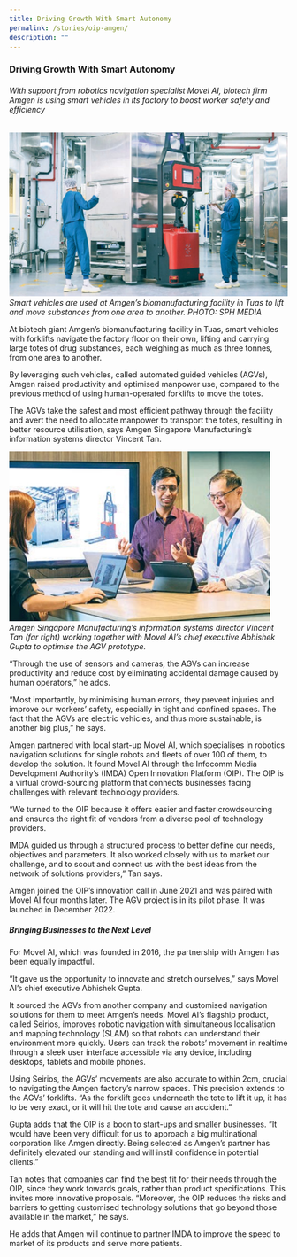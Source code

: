 ```yaml
---
title: Driving Growth With Smart Autonomy
permalink: /stories/oip-amgen/
description: ""
---
```

### Driving Growth With Smart Autonomy

###### With support from robotics navigation specialist Movel AI, biotech firm Amgen is using smart vehicles in its factory to boost worker safety and efficiency

![](/images/Success%20stories/oipamgen1.jpg)
*Smart vehicles are used at Amgen’s biomanufacturing facility in Tuas to lift and move substances from one area to another. PHOTO: SPH MEDIA*

At biotech giant Amgen’s biomanufacturing facility in Tuas, smart vehicles with forklifts navigate the factory floor on their own, lifting and carrying large totes of drug substances, each weighing as much as three tonnes, from one area to another.

By leveraging such vehicles, called automated guided vehicles (AGVs), Amgen raised productivity and optimised manpower use, compared to the previous method of using human-operated forklifts to move the totes. 

The AGVs take the safest and most efficient pathway through the facility and avert the need to allocate manpower to transport the totes, resulting in better resource utilisation, says Amgen Singapore Manufacturing’s information systems director Vincent Tan.

![](/images/Success%20stories/oipamgen2.jpg)
*Amgen Singapore Manufacturing’s information systems director Vincent Tan (far right) working together with Movel AI’s chief executive Abhishek Gupta to optimise the AGV prototype.*

“Through the use of sensors and cameras, the AGVs can increase productivity and reduce cost by eliminating accidental damage caused by human operators,” he adds.

“Most importantly, by minimising human errors, they prevent injuries and improve our workers’ safety, especially in tight and confined spaces. The fact that the AGVs are electric vehicles, and thus more sustainable, is another big plus,”
he says.

Amgen partnered with local start-up Movel AI, which specialises in robotics navigation solutions for single robots and
fleets of over 100 of them, to develop the solution. It found Movel AI through the Infocomm Media Development Authority’s (IMDA) Open Innovation Platform (OIP). The OIP is a virtual crowd-sourcing platform that connects businesses facing challenges with relevant technology providers.

“We turned to the OIP because it offers easier and faster crowdsourcing and ensures the right fit of vendors from a diverse pool of technology providers.

IMDA guided us through a structured process to better define our needs, objectives and parameters. It also worked closely with us to market our challenge, and to scout and connect us with the best ideas from the network of solutions providers,” Tan says.

Amgen joined the OIP’s innovation call in June 2021 and was paired with Movel AI four months later. The AGV project is in its pilot phase. It was launched in December 2022.

##### Bringing Businesses to the Next Level

For Movel AI, which was founded in 2016, the partnership with Amgen has been equally impactful.

“It gave us the opportunity to innovate and stretch ourselves,” says Movel AI’s chief executive Abhishek Gupta. 

It sourced the AGVs from another company and customised navigation solutions for them to meet Amgen’s needs. Movel AI’s flagship product, called Seirios, improves robotic navigation with simultaneous localisation and mapping technology (SLAM) so that robots can understand their environment more quickly. Users can track the robots’ movement in realtime through a sleek user interface accessible via any device, including desktops, tablets and mobile phones.

Using Seirios, the AGVs’ movements are also accurate to within 2cm, crucial to navigating the Amgen factory’s narrow spaces. This precision extends to the AGVs’ forklifts. “As the forklift goes underneath the tote to lift it up, it has to be very exact, or it will hit the tote and cause an accident.”

Gupta adds that the OIP is a boon to start-ups and smaller businesses. “It would have been very difficult for us to approach a big multinational corporation like Amgen directly. Being selected as Amgen’s partner has definitely elevated our standing and will instil confidence in potential clients.”

Tan notes that companies can find the best fit for their needs through the OIP, since they work towards goals, rather than product specifications. This invites more innovative proposals. “Moreover, the OIP reduces the risks and barriers to getting customised technology solutions that go beyond those available in the market,” he says.

He adds that Amgen will continue to partner IMDA to improve the speed to market of its products and serve more patients.